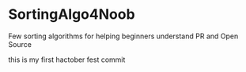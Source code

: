 # SortingAlgo4Noob
Few sorting algorithms for helping beginners understand PR and Open Source

this is my first hactober fest commit